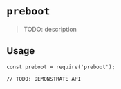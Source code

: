 # `preboot`

> TODO: description

## Usage

```
const preboot = require('preboot');

// TODO: DEMONSTRATE API
```
